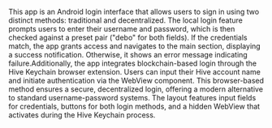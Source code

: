 This app is an Android login interface that allows users to sign in using two distinct methods: traditional and decentralized. The local login feature prompts users to enter their username and password, which is then checked against a preset pair ("debo" for both fields). If the credentials match, the app grants access and navigates to the main section, displaying a success notification. Otherwise, it shows an error message indicating failure.Additionally, the app integrates blockchain-based login through the Hive Keychain browser extension. Users can input their Hive account name and initiate authentication via the WebView component. This browser-based method ensures a secure, decentralized login, offering a modern alternative to standard username-password systems. The layout features input fields for credentials, buttons for both login methods, and a hidden WebView that activates during the Hive Keychain process.
